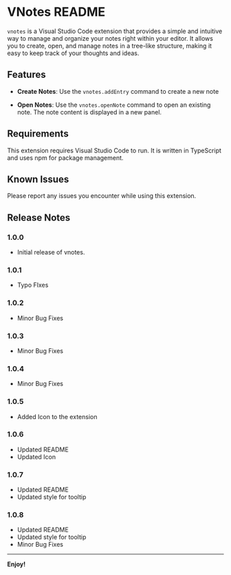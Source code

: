 # VNotes README

`vnotes` is a Visual Studio Code extension that provides a simple and intuitive way to manage and organize your notes right within your editor. It allows you to create, open, and manage notes in a tree-like structure, making it easy to keep track of your thoughts and ideas.

## Features

- **Create Notes**: Use the `vnotes.addEntry` command to create a new note

- **Open Notes**: Use the `vnotes.openNote` command to open an existing note. The note content is displayed in a new panel.

## Requirements

This extension requires Visual Studio Code to run. It is written in TypeScript and uses npm for package management.

## Known Issues

Please report any issues you encounter while using this extension.

## Release Notes

### 1.0.0
* Initial release of vnotes.

### 1.0.1
* Typo FIxes

### 1.0.2
* Minor Bug Fixes

### 1.0.3
* Minor Bug Fixes

### 1.0.4
* Minor Bug Fixes

### 1.0.5
* Added Icon to the extension

### 1.0.6
* Updated README
* Updated Icon

### 1.0.7
* Updated README
* Updated style for tooltip

### 1.0.8
* Updated README
* Updated style for tooltip
* Minor Bug Fixes

---

**Enjoy!**